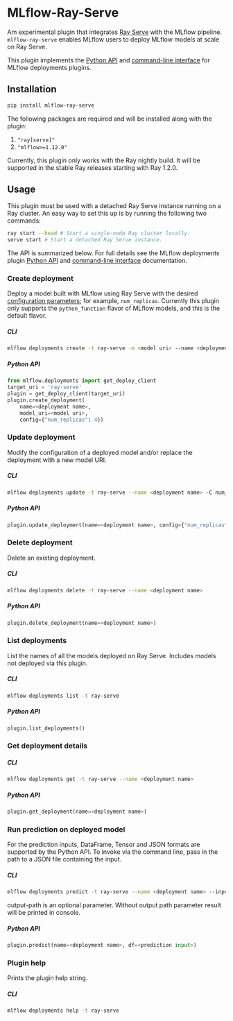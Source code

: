 # MLflow-Ray-Serve

Am experimental plugin that integrates [Ray Serve](https://docs.ray.io/en/master/serve/) with the MLflow pipeline.
``mlflow-ray-serve`` enables MLflow users to deploy MLflow models at scale on Ray Serve.

This plugin implements the [Python API](https://www.mlflow.org/docs/latest/python_api/mlflow.deployments.html)
and [command-line interface](https://www.mlflow.org/docs/latest/cli.html#mlflow-deployments) for MLflow deployments plugins.

## Installation

```bash
pip install mlflow-ray-serve
```

The following packages are required and will be installed along with the plugin:

1. `"ray[serve]"`
2. `"mlflow>=1.12.0"`

Currently, this plugin only works with the Ray nightly build.
It will be supported in the stable Ray releases starting with Ray 1.2.0.

## Usage
This plugin must be used with a detached Ray Serve instance running on a Ray cluster.  An easy way to set this up is by running the following two commands:

```bash
ray start --head # Start a single-node Ray cluster locally.
serve start # Start a detached Ray Serve instance.
```

The API is summarized below. For full details see the MLflow deployments plugin [Python API](https://www.mlflow.org/docs/latest/python_api/mlflow.deployments.html)
and [command-line interface](https://www.mlflow.org/docs/latest/cli.html#mlflow-deployments) documentation.

### Create deployment
Deploy a model built with MLflow using Ray Serve with the desired [configuration parameters](https://docs.ray.io/en/master/serve/package-ref.html#backend-configuration); for example, `num_replicas`.  Currently this plugin only supports the `python_function` flavor of MLflow models, and this is the default flavor.

##### CLI
```bash
mlflow deployments create -t ray-serve -m <model uri> --name <deployment name> -C num_replicas=<number of replicas>
```

##### Python API
```python
from mlflow.deployments import get_deploy_client
target_uri = 'ray-serve'
plugin = get_deploy_client(target_uri)
plugin.create_deployment(
    name=<deployment name>,
    model_uri=<model uri>,
    config={"num_replicas": 4})
```

### Update deployment
Modify the configuration of a deployed model and/or replace the deployment with a new model URI.

##### CLI
```bash
mlflow deployments update -t ray-serve --name <deployment name> -C num_replicas=<new number of replicas>
```

##### Python API
```python
plugin.update_deployment(name=<deployment name>, config={"num_replicas": <new number of replicas>})
```

### Delete deployment
Delete an existing deployment.

##### CLI
```bash
mlflow deployments delete -t ray-serve --name <deployment name>
```

##### Python API
```python
plugin.delete_deployment(name=<deployment name>)
```

### List deployments
List the names of all the models deployed on Ray Serve.  Includes models not deployed via this plugin.

##### CLI
```bash
mlflow deployments list -t ray-serve
```

##### Python API
```python
plugin.list_deployments()
```

### Get deployment details

##### CLI
```bash
mlflow deployments get -t ray-serve --name <deployment name>
```

##### Python API
```python
plugin.get_deployment(name=<deployment name>)
```

### Run prediction on deployed model
For the prediction inputs, DataFrame, Tensor and JSON formats are supported by the Python API.  To invoke via the command line, pass in the path to a JSON file containing the input.

##### CLI
```bash
mlflow deployments predict -t ray-serve --name <deployment name> --input-path <input file path> --output-path <output file path>
```

output-path is an optional parameter. Without output path parameter result will be printed in console.

##### Python API
```python
plugin.predict(name=<deployment name>, df=<prediction input>)
```

### Plugin help
Prints the plugin help string.

##### CLI
```bash
mlflow deployments help -t ray-serve
```

